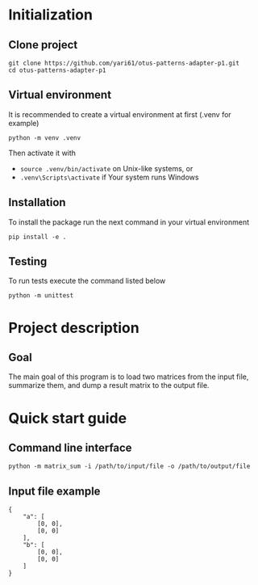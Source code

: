 # Initialization
## Clone project
```
git clone https://github.com/yari61/otus-patterns-adapter-p1.git
cd otus-patterns-adapter-p1
```

## Virtual environment
It is recommended to create a virtual environment at first (.venv for example)
```
python -m venv .venv
```

Then activate it with 
- ```source .venv/bin/activate```
on Unix-like systems, or
- ```.venv\Scripts\activate```
if Your system runs Windows

## Installation
To install the package run the next command in your virtual environment
```
pip install -e .
```

## Testing
To run tests execute the command listed below
```
python -m unittest
```

# Project description
## Goal
The main goal of this program is to load two matrices from the input file, summarize them, and dump a result matrix to the output file.

# Quick start guide
## Command line interface
```
python -m matrix_sum -i /path/to/input/file -o /path/to/output/file
```
## Input file example
```
{
    "a": [
        [0, 0],
        [0, 0]
    ],
    "b": [
        [0, 0],
        [0, 0]
    ]
}
```